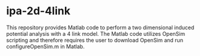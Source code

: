 # ipa-2d-4link
This repository provides Matlab code to perform a two dimensional induced potential analysis with a 4 link model.
The Matlab code utilizes OpenSim scripting and therefore requires the user to download OpenSim and run configureOpenSim.m in Matlab.

